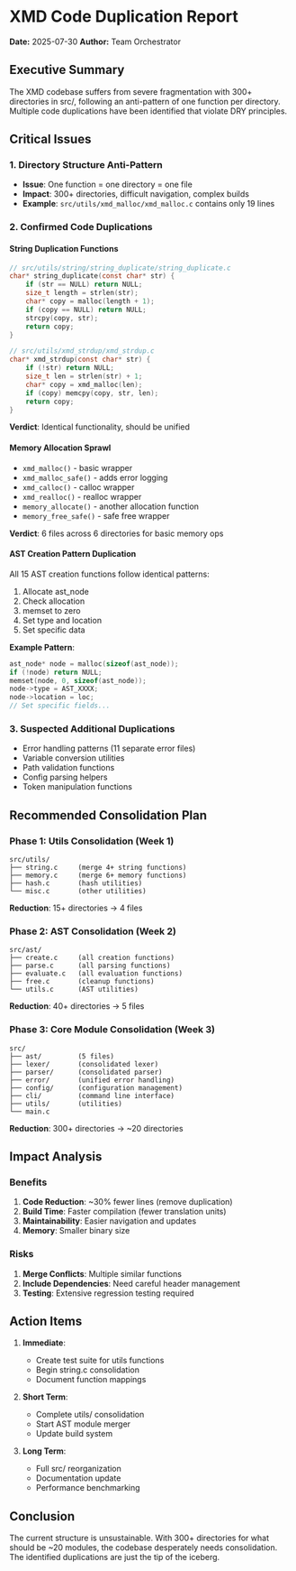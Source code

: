 # XMD Code Duplication Report

**Date:** 2025-07-30
**Author:** Team Orchestrator

## Executive Summary

The XMD codebase suffers from severe fragmentation with 300+ directories in src/, following an anti-pattern of one function per directory. Multiple code duplications have been identified that violate DRY principles.

## Critical Issues

### 1. Directory Structure Anti-Pattern
- **Issue**: One function = one directory = one file
- **Impact**: 300+ directories, difficult navigation, complex builds
- **Example**: `src/utils/xmd_malloc/xmd_malloc.c` contains only 19 lines

### 2. Confirmed Code Duplications

#### String Duplication Functions
```c
// src/utils/string/string_duplicate/string_duplicate.c
char* string_duplicate(const char* str) {
    if (str == NULL) return NULL;
    size_t length = strlen(str);
    char* copy = malloc(length + 1);
    if (copy == NULL) return NULL;
    strcpy(copy, str);
    return copy;
}

// src/utils/xmd_strdup/xmd_strdup.c  
char* xmd_strdup(const char* str) {
    if (!str) return NULL;
    size_t len = strlen(str) + 1;
    char* copy = xmd_malloc(len);
    if (copy) memcpy(copy, str, len);
    return copy;
}
```
**Verdict**: Identical functionality, should be unified

#### Memory Allocation Sprawl
- `xmd_malloc()` - basic wrapper
- `xmd_malloc_safe()` - adds error logging
- `xmd_calloc()` - calloc wrapper  
- `xmd_realloc()` - realloc wrapper
- `memory_allocate()` - another allocation function
- `memory_free_safe()` - safe free wrapper

**Verdict**: 6 files across 6 directories for basic memory ops

#### AST Creation Pattern Duplication
All 15 AST creation functions follow identical patterns:
1. Allocate ast_node
2. Check allocation
3. memset to zero
4. Set type and location
5. Set specific data

**Example Pattern**:
```c
ast_node* node = malloc(sizeof(ast_node));
if (!node) return NULL;
memset(node, 0, sizeof(ast_node));
node->type = AST_XXXX;
node->location = loc;
// Set specific fields...
```

### 3. Suspected Additional Duplications
- Error handling patterns (11 separate error files)
- Variable conversion utilities
- Path validation functions
- Config parsing helpers
- Token manipulation functions

## Recommended Consolidation Plan

### Phase 1: Utils Consolidation (Week 1)
```
src/utils/
├── string.c     (merge 4+ string functions)
├── memory.c     (merge 6+ memory functions)
├── hash.c       (hash utilities)
└── misc.c       (other utilities)
```
**Reduction**: 15+ directories → 4 files

### Phase 2: AST Consolidation (Week 2)
```
src/ast/
├── create.c     (all creation functions)
├── parse.c      (all parsing functions)
├── evaluate.c   (all evaluation functions)
├── free.c       (cleanup functions)
└── utils.c      (AST utilities)
```
**Reduction**: 40+ directories → 5 files

### Phase 3: Core Module Consolidation (Week 3)
```
src/
├── ast/         (5 files)
├── lexer/       (consolidated lexer)
├── parser/      (consolidated parser)
├── error/       (unified error handling)
├── config/      (configuration management)
├── cli/         (command line interface)
├── utils/       (utilities)
└── main.c
```
**Reduction**: 300+ directories → ~20 directories

## Impact Analysis

### Benefits
1. **Code Reduction**: ~30% fewer lines (remove duplication)
2. **Build Time**: Faster compilation (fewer translation units)
3. **Maintainability**: Easier navigation and updates
4. **Memory**: Smaller binary size

### Risks
1. **Merge Conflicts**: Multiple similar functions
2. **Include Dependencies**: Need careful header management
3. **Testing**: Extensive regression testing required

## Action Items

1. **Immediate**: 
   - Create test suite for utils functions
   - Begin string.c consolidation
   - Document function mappings

2. **Short Term**:
   - Complete utils/ consolidation
   - Start AST module merger
   - Update build system

3. **Long Term**:
   - Full src/ reorganization
   - Documentation update
   - Performance benchmarking

## Conclusion

The current structure is unsustainable. With 300+ directories for what should be ~20 modules, the codebase desperately needs consolidation. The identified duplications are just the tip of the iceberg.